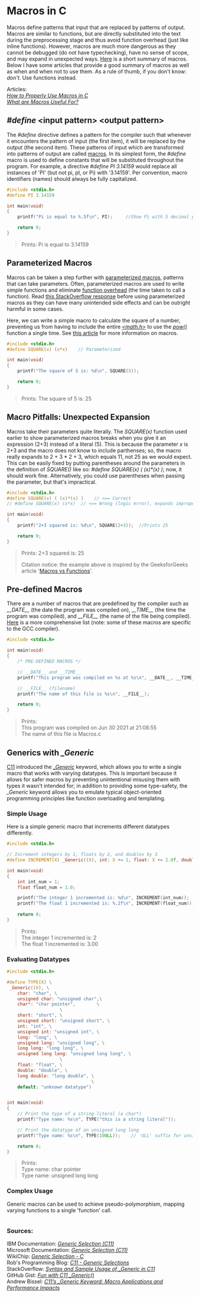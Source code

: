 # Macros in C
Macros define patterns that input that are replaced by patterns of output. Macros are similar to functions, but are directly substituted into the text during the 
preprocessing stage and thus avoid function overhead (just like inline functions). However, macros are much more dangerous as they cannot be debugged (do not have
typechecking), have no sense of scope, and may expand in unexpected ways. [Here](https://programmersought.com/article/98051903921/) is a short summary of macros. 
Below I have some articles that provide a good summary of macros as well as when and when not to use them. As a rule of thumb, if you don't know: _don't_. 
Use functions instead. <br />

Articles: <br />
[_How to Properly Use Macros in C_](https://pmihaylov.com/macros-in-c/) <br />
[_What are Macros Useful For?_](https://stackoverflow.com/questions/653839/what-are-c-macros-useful-for) <br />

## _#define_ \<input pattern\> \<output pattern\>
The _#define_ directive defines a pattern for the compiler such that whenever it encounters the pattern of input (the first item), it will be replaced by the output 
(the second item). These patterns of input which are transformed into patterns of output are called [macros](https://en.wikipedia.org/wiki/Macro_(computer_science)). 
In its simplest form, the _#define_ macro is used to define constants that will be substituted throughout the program. For example, a directive
_#define PI 3.14159_ would replace all instances of 'PI' (but not pi, pI, or Pi) with '3.14159'. Per convention, macro identifiers (names) should always be fully 
capitalized.
```C
#include <stdio.h>
#define PI 3.14159

int main(void)
{
    printf("Pi is equal to %.5f\n", PI);     //Show Pi with 5 decimal places (%.5f)

    return 0;
}
```
> Prints: Pi is equal to 3.14159

## Parameterized Macros
Macros can be taken a step further with [parameterized macros](https://en.wikipedia.org/wiki/Macro_(computer_science)#Parameterized_macro), patterns that can take parameters.
Often, parameterized macros are used to write simple functions and eliminate [function overhead](https://stackoverflow.com/questions/31779335/why-is-there-overhead-when-calling-functions) (the time taken to call a function). Read [this StackOverflow response](https://stackoverflow.com/questions/14041453/why-are-preprocessor-macros-evil-and-what-are-the-alternatives) before using parameterized macros as they can have many unintended side effects and can be outright harmful in some cases. <br />

Here, we can write a simple macro to calculate the square of a number, preventing us from having to include the entire [_\<math.h\>_](https://www.tutorialspoint.com/c_standard_library/math_h.htm) to use the [_pow()_](https://www.tutorialspoint.com/c_standard_library/c_function_pow.htm) function a single
time. See [this article](https://www.tutorialspoint.com/cprogramming/c_preprocessors.htm) for more information on macros.
```C
#include <stdio.h>
#define SQUARE(x) (x*x)    // Parameterized 

int main(void)
{
    printf("The square of 5 is: %d\n", SQUARE(5));

    return 0;
}
```
> Prints: The square of 5 is: 25

## Macro Pitfalls: Unexpected Expansion
Macros take their parameters quite literally. The _SQUARE(x)_ function used earlier to show parameterized macros breaks when you give it an expression (2+3) instead of a 
literal (5). This is because the parameter _x_  is 2+3 and the macro does not know to include parthenses; so, the macro really expands to 2 + 3 * 2 + 3, which
equals 11, not 25 as we would expect. This can be easily fixed by putting parentheses around the parameters in the definition of _SQUARE()_ like so:
_#define SQUARE(x) ( (x)\*(x) )_; now, it should work fine. Alternatively, you could use parentheses when passing the parameter, but that's impractical.
```C
#include <stdio.h>
#define SQUARE(x) ( (x)*(x) )    // <== Correct
// #define SQUARE(x) (x*x)  // <== Wrong (logic error), expands improperly

int main(void)
{
    printf("2+3 squared is: %d\n", SQUARE(2+3));  //Prints 25

    return 0;
}
```
> Prints: 2+3 squared is: 25 <br />
> 
> Citation notice: the example above is inspired by the GeeksforGeeks article '[Macros vs Functions](https://www.geeksforgeeks.org/macros-vs-functions/)'. <br />

## Pre-defined Macros 
There are a number of macros that are predefined by the compiler such as _\_\_DATE\_\__ (the date the program was compiled on), _\_\_TIME\_\__ (the time the program was compiled), and _\_\_FILE\_\__ (the name of the file being compiled). [Here](https://gcc.gnu.org/onlinedocs/cpp/Predefined-Macros.html) is a more comprehensive list (note:
some of these macros are specific to the GCC compiler).
```C
#include <stdio.h>

int main(void)
{
    /* PRE-DEFINED MACROS */

    // __DATE__ and __TIME__
    printf("This program was compiled on %s at %s\n", __DATE__, __TIME__);

    // __FILE__ (filename)
    printf("The name of this file is %s\n", __FILE__);

    return 0;
}
```
> Prints: <br />
> This program was compiled on Jun 30 2021 at 21:08:55 <br />
> The name of this file is Macros.c <br />

## Generics with _\_Generic_ 
[C11](https://en.wikipedia.org/wiki/C11_(C_standard_revision)) introduced the [_\_Generic_](https://en.cppreference.com/w/c/language/generic) keyword,
which allows you to write a single macro that works with varying datatypes. This is important because it allows for safer macros by preventing unintentional misusing
them with types it wasn't intended for; in addition to providing some type-safety, the _\_Generic_ keyword allows you to emulate typical object-oriented programming
principles like function overloading and templating.

### Simple Usage
Here is a simple generic macro that increments different datatypes differently.

```C
#include <stdio.h>

// Increment integers by 1, floats by 2, and doubles by 3
#define INCREMENT(X) _Generic((X), int: X += 1, float: X += 2.0f, double: X += 3.0)

int main(void)
{
    int int_num = 1;
    float float_num = 1.0;

    printf("The integer 1 incremented is: %d\n", INCREMENT(int_num));
    printf("The float 1 incremented is: %.2f\n", INCREMENT(float_num));
   
    return 0;
}
```
> Prints: <br />
> The integer 1 incremented is: 2 <br />
> The float 1 incremented is: 3.00 <br />

### Evaluating Datatypes
```C
#include <stdio.h>

#define TYPE(X) \
 _Generic((X), \
    char: "char", \
    unsigned char: "unsigned char",\
    char*: "char pointer",        \
                    \
    short: "short", \
    unsigned short: "unsigned short", \
    int: "int", \
    unsigned int: "unsigned int", \
    long: "long", \
    unsigned long: "unsigned long", \
    long long: "long long", \
    unsigned long long: "unsigned long long", \
                    \
    float: "float", \
    double: "double", \
    long double: "long double", \
                                \
    default: "unknown datatype")


int main(void)
{
    // Print the type of a string literal (a char*)
    printf("Type name: %s\n", TYPE("this is a string literal"));

    // Print the datatype of an unsigned long long
    printf("Type name: %s\n", TYPE(10ULL));    // 'ULL' suffix for unsigned long long literal

    return 0;
}
```
> Prints: <br />
> Type name: char pointer <br />
> Type name: unsigned long long <br />

### Complex Usage
Generic macros can be used to achieve pseudo-polymorphism, mapping varying functions to a single 'function' call.
```C

```

### Sources:
IBM Documentation: [_Generic Selection (C11)_](https://www.ibm.com/docs/en/zos/2.4.0?topic=expressions-generic-selection-c11) <br />
Microsoft Documentation: [_Generic Selection (C11)_](https://docs.microsoft.com/en-us/cpp/c-language/generic-selection?view=msvc-160) <br />
WikiChip: [_Generic Selection - C_](https://en.wikichip.org/wiki/c/generic_selection) <br />
Rob's Programming Blog: [_C11 - Generic Selections_](http://www.robertgamble.net/2012/01/c11-generic-selections.html) <br />
StackOverflow: [_Syntax and Sample Usage of \_Generic in C11_](https://stackoverflow.com/questions/9804371/syntax-and-sample-usage-of-generic-in-c11) <br />
GitHub Gist: [_Fun with C11 \_Generic()_](https://gist.github.com/ThirteenFish/8253ab3a55101bd86455) <br />
Andrew Bissel: [_C11’s \_Generic Keyword: Macro Applications and Performance Impacts_](https://abissell.com/2014/01/16/c11s-_generic-keyword-macro-applications-and-performance-impacts/) <br />
